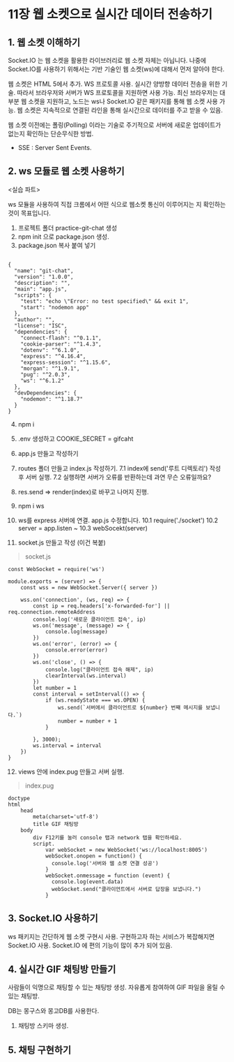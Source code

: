 # 11장 웹 소켓으로 실시간 데이터 전송하기

## 1. 웹 소켓 이해하기

Socket.IO 는 웹 소켓을 활용한 라이브러리로 웹 소켓 자체는 아닙니다. 나중에 Socket.IO를 사용하기 위해서는 기반 기술인 웹 소켓(ws)에 대해서 먼저 알아야 한다.

웹 소켓은 HTML 5에서 추가. WS 프로토콜 사용. 실시간 양방향 데이터 전송을 위한 기술. 따라서 브라우저와 서버가 WS 프로토콜을 지원하면 사용 가능. 최신 브라우저는 대부분 웹 소켓을 지원하고, 노드는 ws나 Socket.IO 같은 패키지를 통해 웹 소켓 사용 가능. 웹 소켓은 지속적으로 연결된 라인을 통해 실시간으로 데이터를 주고 받을 수 있음.

웹 소켓 이전에는 폴링(Polling) 이라는 기술로 주기적으로 서버에 새로운 업데이트가 없는지 확인하는 단순무식한 방법.

* SSE : Server Sent Events. 

## 2. ws 모듈로 웹 소켓 사용하기

<실습 파트>

ws 모듈을 사용하여 직접 크롬에서 어떤 식으로 웹소켓 통신이 이루어지는 지 확인하는 것이 목표입니다.

1. 프로젝트 폴더 practice-git-chat 생성
2. npm init 으로 package.json 생성.
3. package.json 복사 붙여 넣기

```

{
  "name": "git-chat",
  "version": "1.0.0",
  "description": "",
  "main": "app.js",
  "scripts": {
    "test": "echo \"Error: no test specified\" && exit 1",
    "start": "nodemon app"
  },
  "author": "",
  "license": "ISC",
  "dependencies": {
    "connect-flash": "^0.1.1",
    "cookie-parser": "^1.4.3",
    "dotenv": "^6.1.0",
    "express": "^4.16.4",
    "express-session": "^1.15.6",
    "morgan": "^1.9.1",
    "pug": "^2.0.3",
    "ws": "^6.1.2"
  },
  "devDependencies": {
    "nodemon": "^1.18.7"
  }
}

```


4. npm i
5. .env 생성하고 COOKIE_SECRET = gifcaht
6. app.js 만들고 작성하기

7. routes 폴더 만들고 index.js 작성하기.
    7.1 index에 send('루트 디렉토리') 작성 후 서버 실행.
    7.2 실행하면 서버가 오류를 반환하는데 과연 무슨 오류일까요?

8. res.send => render(index)로 바꾸고 나머지 진행.
9. npm i ws
10. ws를 express 서버에 연결. app.js 수정합니다.
    10.1 require('./socket')
    10.2 server = app.listen ~
    10.3 webSocekt(server)
11. socket.js 만들고 작성 (이건 복붙)

> socket.js


```
const WebSocket = require('ws')

module.exports = (server) => {
    const wss = new WebSocket.Server({ server })

    wss.on('connection', (ws, req) => {
        const ip = req.headers['x-forwarded-for'] || req.connection.remoteAddress
        console.log('새로운 클라이언트 접속', ip)
        ws.on('message', (message) => {
            console.log(message)
        })
        ws.on('error', (error) => {
            console.error(error)
        })
        ws.on('close', () => {
            console.log("클라이언트 접속 해제", ip)
            clearInterval(ws.interval)
        })
        let number = 1
        const interval = setInterval(() => {
            if (ws.readyState === ws.OPEN) {
                ws.send(`서버에서 클라이언트로 ${number} 번째 메시지를 보냅니다.`)
                number = number + 1 
            }
            
        }, 3000);
        ws.interval = interval
    })
}
```

12. views 안에 index.pug 만들고 서버 실행.

> index.pug

```
doctype
html
    head
        meta(charset='utf-8')
        title GIF 채팅방
    body
        div F12키를 눌러 console 탭과 network 탭을 확인하세요.
        script.
            var webSocket = new WebSocket('ws://localhost:8005')
            webSocket.onopen = function() {
              console.log('서버와 웹 소켓 연결 성공')
            }
            webSocket.onmessage = function (event) {
              console.log(event.data)
              webSocket.send("클라이언트에서 서버로 답장을 보냅니다.")
            }
```

## 3. Socket.IO 사용하기

ws 패키지는 간단하게 웹 소켓 구현시 사용.
구현하고자 하는 서비스가 복잡해지면 Socket.IO 사용.
Socket.IO 에 편의 기능이 많이 추가 되어 있음.


## 4. 실시간 GIF 채팅방 만들기

사람들이 익명으로 채팅할 수 있는 채팅방 생성.
자유롭게 참여하여 GIF 파일을 올릴 수 있는 채팅방.

DB는 몽구스와 몽고DB를 사용한다.

1. 채팅방 스키마 생성.

## 5. 채팅 구현하기

